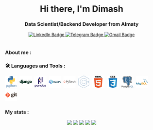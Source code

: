 <div id="header" align="center">
  <h1>Hi there, I'm Dimash</h1>
  <h3>Data Scientist/Backend Developer from Almaty</h3>
  <a href="https://www.linkedin.com/in/dinmukhamed-bazarkhanov-6249b825b/?originalSubdomain=kz">
    <img src="https://img.shields.io/badge/LinkedIn-blue?style=for-the-badge&logo=linkedin&logoColor=white" alt="LinkedIn Badge"/>
  </a>
  <a href="https://t.me/ditajes">
    <img src="https://img.shields.io/badge/Telegram-blue?style=for-the-badge&logo=telegram&logoColor=white" alt="Telegram Badge"/>
  </a>
  <a href="mailto:dbazarkhanov33@gmail.com">
    <img src="https://img.shields.io/badge/Gmail-red?style=for-the-badge&logo=gmail&logoColor=white" alt="Gmail Badge"/>
  </a>
</div>
<div align="center">
  <img src="https://komarev.com/ghpvc/?username=dbazarkhanov&style=flat-square&color=blue" alt=""/>
</div>

### About me :

### :hammer_and_wrench: Languages and Tools :
<div>
  <img src="https://github.com/devicons/devicon/blob/master/icons/python/python-original-wordmark.svg" title="Python" alt="Python" width="40" height="40"/>&nbsp;
  <img src="https://github.com/devicons/devicon/blob/master/icons/django/django-plain-wordmark.svg" title="Django" alt="Django" width="40" height="40"/>&nbsp;
  <img src="https://github.com/devicons/devicon/blob/master/icons/pandas/pandas-original-wordmark.svg" title="Pandas" alt="Pandas" width="40" height="40"/>&nbsp;
  <img src="https://github.com/devicons/devicon/blob/master/icons/numpy/numpy-original-wordmark.svg" title="Numpy" alt="Numpy" width="40" height="40"/>&nbsp;
  <img src="https://github.com/devicons/devicon/blob/master/icons/pytorch/pytorch-original-wordmark.svg" title="PyTorch" alt="PyTorch" width="40" height="40"/>&nbsp;
  <img src="https://github.com/devicons/devicon/blob/master/icons/cplusplus/cplusplus-line.svg" title="C++" alt="C++" width="40" height="40"/>&nbsp;
  <img src="https://github.com/devicons/devicon/blob/master/icons/html5/html5-original-wordmark.svg" title="HTML5" alt="HTML5" width="40" height="40"/>&nbsp;
  <img src="https://github.com/devicons/devicon/blob/master/icons/css3/css3-original-wordmark.svg" title="css3" alt="css3" width="40" height="40"/>&nbsp;
  <img src="https://github.com/devicons/devicon/blob/master/icons/postgresql/postgresql-original-wordmark.svg" title="PostgreSQL" alt="PostgreSQL" width="40" height="40"/>&nbsp;
  <img src="https://github.com/devicons/devicon/blob/master/icons/mysql/mysql-original-wordmark.svg" title="MySQL" alt="MySQL" width="40" height="40"/>&nbsp;
  <img src="https://github.com/devicons/devicon/blob/master/icons/git/git-original-wordmark.svg" title="Git" alt="Git" width="40" height="40"/>&nbsp;
</div>

### My stats :
<div align="center">
  <img src="http://github-profile-summary-cards.vercel.app/api/cards/profile-details?username=dbazarkhanov&theme=2077"/>
  <img src="http://github-profile-summary-cards.vercel.app/api/cards/repos-per-language?username=dbazarkhanov&theme=2077"/>
  <img src="http://github-profile-summary-cards.vercel.app/api/cards/most-commit-language?username=dbazarkhanov&theme=2077"/>
  <img src="http://github-profile-summary-cards.vercel.app/api/cards/stats?username=dbazarkhanov&theme=2077"/>
  <img src="http://github-profile-summary-cards.vercel.app/api/cards/productive-time?username=dbazarkhanov&theme=2077&utcOffset=8"/>
</div>
